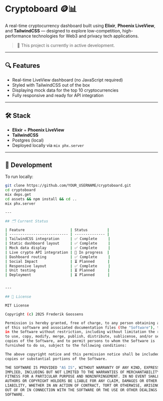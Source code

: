 # Cryptoboard 🪙📊

A real-time cryptocurrency dashboard built using **Elixir**, **Phoenix LiveView**, and **TailwindCSS** — designed to explore low-competition, high-performance technologies for Web3 and privacy tech applications.

> 🚧 This project is currently in active development.

---

## 🔍 Features

- Real-time LiveView dashboard (no JavaScript required)
- Styled with TailwindCSS out of the box
- Displaying mock data for the top 10 cryptocurrencies
- Fully responsive and ready for API integration

---

## 🛠 Stack

- **Elixir** + **Phoenix LiveView**
- **TailwindCSS**
- Postgres (local)
- Deployed locally via `mix phx.server`

---

## 🧪 Development

To run locally:

```bash
git clone https://github.com/YOUR_USERNAME/cryptoboard.git
cd cryptoboard
mix deps.get
cd assets && npm install && cd ..
mix phx.server

---

## 🗂️ Current Status

| Feature                     | Status         |
| --------------------------- | -------------- |
| TailwindCSS integration     | ✅ Complete     |
| Static dashboard layout     | ✅ Complete     |
| Mock data display           | ✅ Complete     |
| Live crypto API integration | 🔄 In progress  |
| Dashboard routing           | ✅ Complete     |
| Social Impact               | ⏳ Planned      |
| Responsive layout           | ✅ Complete     |
| Unit testing                | ⏳ Planned      |
| Deployment                  | ⏳ Planned      |


---

## 📄 License

MIT License

Copyright (c) 2025 Frederik Goossens

Permission is hereby granted, free of charge, to any person obtaining a copy
of this software and associated documentation files (the "Software"), to deal
in the Software without restriction, including without limitation the rights
to use, copy, modify, merge, publish, distribute, sublicense, and/or sell
copies of the Software, and to permit persons to whom the Software is
furnished to do so, subject to the following conditions:

The above copyright notice and this permission notice shall be included in all
copies or substantial portions of the Software.

THE SOFTWARE IS PROVIDED "AS IS", WITHOUT WARRANTY OF ANY KIND, EXPRESS OR
IMPLIED, INCLUDING BUT NOT LIMITED TO THE WARRANTIES OF MERCHANTABILITY,
FITNESS FOR A PARTICULAR PURPOSE AND NONINFRINGEMENT. IN NO EVENT SHALL THE
AUTHORS OR COPYRIGHT HOLDERS BE LIABLE FOR ANY CLAIM, DAMAGES OR OTHER
LIABILITY, WHETHER IN AN ACTION OF CONTRACT, TORT OR OTHERWISE, ARISING FROM,
OUT OF OR IN CONNECTION WITH THE SOFTWARE OR THE USE OR OTHER DEALINGS IN THE
SOFTWARE.
